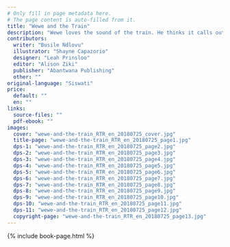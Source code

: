 ```yaml
---
# Only fill in page metadata here.
# The page content is auto-filled from it.
title: "Wewe and the Train"
description: "Wewe loves the sound of the train. He thinks it calls out his name each time it passes his house. One day, his mother has a surprise for him. What could it be?"
contributors:
  writer: "Busile Ndlovu"
  illustrator: "Shayne Capazorio"
  designer: "Leah Prinsloo"
  editor: "Alison Ziki"
  publisher: "Abantwana Publishing"
  other: ""
original-language: "Siswati"
price:
  default: ""
  en: ""
links:
  source-files: ""
  pdf-ebook: ""
images:
  cover: "wewe-and-the-train_RTR_en_20180725_cover.jpg"
  title-page: "wewe-and-the-train_RTR_en_20180725_page1.jpg"
  dps-1: "wewe-and-the-train_RTR_en_20180725_page2.jpg"
  dps-2: "wewe-and-the-train_RTR_en_20180725_page3.jpg"
  dps-3: "wewe-and-the-train_RTR_en_20180725_page4.jpg"
  dps-4: "wewe-and-the-train_RTR_en_20180725_page5.jpg"
  dps-5: "wewe-and-the-train_RTR_en_20180725_page6.jpg"
  dps-6: "wewe-and-the-train_RTR_en_20180725_page7.jpg"
  dps-7: "wewe-and-the-train_RTR_en_20180725_page8.jpg"
  dps-8: "wewe-and-the-train_RTR_en_20180725_page9.jpg"
  dps-9: "wewe-and-the-train_RTR_en_20180725_page10.jpg"
  dps-10: "wewe-and-the-train_RTR_en_20180725_page11.jpg"
  dps-11: "wewe-and-the-train_RTR_en_20180725_page12.jpg"
  copyright-page: "wewe-and-the-train_RTR_en_20180725_page13.jpg"
---
```


{% include book-page.html %}


